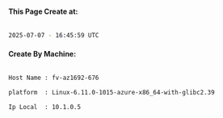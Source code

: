 
   
#### This Page Create at:

```bash

2025-07-07 - 16:45:59 UTC

```

#### Create By Machine:

```bash

Host Name : fv-az1692-676

platform  : Linux-6.11.0-1015-azure-x86_64-with-glibc2.39

Ip Local  : 10.1.0.5

```

